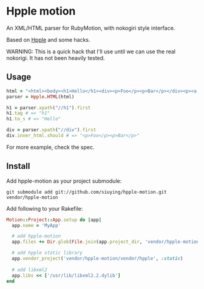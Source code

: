 # Hpple motion

An XML/HTML parser for RubyMotion, with nokogiri style interface.

Based on [Hpple](https://github.com/topfunky/hpple) and some hacks.

WARNING: This is a quick hack that I'll use until we can use the real 
nokorigi. It has not been heavily tested.

## Usage

``` ruby
html = "<html><body><h1>Hello</h1><div><p>Foo</p><p>Bar</p></div><p><a href=\"http://google.com\">google</a></p></body></html>"
parser = Hpple.HTML(html)

h1 = parser.xpath("//h1").first
h1.tag # => "h1"
h1.to_s # => "Hello"

div = parser.xpath("//div").first
div.inner_html.should # => "<p>Foo</p><p>Bar</p>"
```

For more example, check the spec.

## Install

Add hpple-motion as your project submodule:

    git submodule add git://github.com/siuying/hpple-motion.git vendor/hpple-motion

Add following to your Rakefile:

```ruby
Motion::Project::App.setup do |app|
  app.name = 'MyApp'

  # add hpple-motion
  app.files += Dir.glob(File.join(app.project_dir, 'vendor/hpple-motion/lib/*.rb'))

  # add hpple static library
  app.vendor_project('vendor/hpple-motion/vendor/hpple', :static)
  
  # add libxml2
  app.libs << ['/usr/lib/libxml2.2.dylib']
end
```
